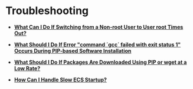 # Troubleshooting<a name="EN-US_TOPIC_0096170524"></a>

-   **[What Can I Do If Switching from a Non-root User to User root Times Out?](what-can-i-do-if-switching-from-a-non-root-user-to-user-root-times-out.md)**  

-   **[What Should I Do If Error "command ´gcc´ failed with exit status 1" Occurs During PIP-based Software Installation](what-should-i-do-if-error-command-gcc-failed-with-exit-status-1-occurs-during-pip-based-software-ins.md)**  

-   **[What Should I Do If Packages Are Downloaded Using PIP or wget at a Low Rate?](what-should-i-do-if-packages-are-downloaded-using-pip-or-wget-at-a-low-rate.md)**  

-   **[How Can I Handle Slow ECS Startup?](how-can-i-handle-slow-ecs-startup.md)**  


